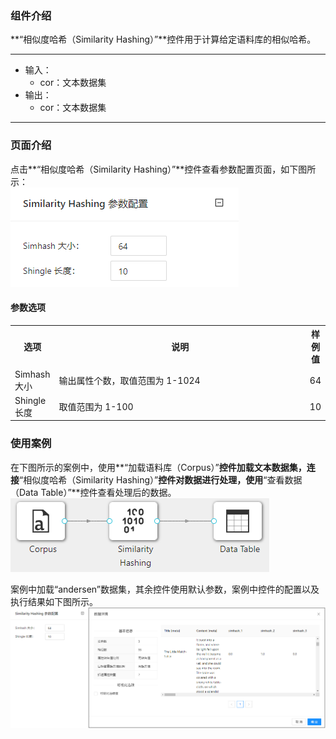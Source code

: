 ### 组件介绍
**“相似度哈希（Similarity Hashing）”**控件用于计算给定语料库的相似哈希。
<hr/>

- 输入：
  - cor：文本数据集
- 输出：
  - cor：文本数据集

<hr/>


### 页面介绍
点击**“相似度哈希（Similarity Hashing）”**控件查看参数配置页面，如下图所示：  
![param](/img/aistudio/text-mining/similarity-hash/param.png)

#### 参数选项
<table>
  <tr>
    <th>选项</th>
    <th width="650">说明</th>
    <th>样例值</th>
  </tr>
  <tr>
      <td>Simhash 大小</td> 
      <td>
      输出属性个数，取值范围为 1-1024
      </td> 
      <td>64</td>
  </tr>
  <tr>
      <td>Shingle 长度</td> 
      <td>
      取值范围为 1-100
      </td> 
      <td>10</td>
  </tr>
</table>

### 使用案例
在下图所示的案例中，使用**“加载语料库（Corpus）”**控件加载文本数据集，连接**“相似度哈希（Similarity Hashing）”**控件对数据进行处理，使用**“查看数据（Data Table）”**控件查看处理后的数据。  
![workflow](/img/aistudio/text-mining/similarity-hash/workflow.png)

案例中加载“andersen”数据集，其余控件使用默认参数，案例中控件的配置以及执行结果如下图所示。
![workflow-result](/img/aistudio/text-mining/similarity-hash/workflow-result.png)